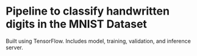 # Pipeline to classify handwritten digits in the MNIST Dataset

Built using TensorFlow.
Includes model, training, validation, and inference server.
